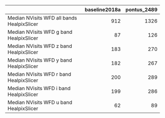 |                                            |   baseline2018a |   pontus_2489 |
|:-------------------------------------------|----------------:|--------------:|
| Median NVisits WFD all bands HealpixSlicer |             912 |          1326 |
| Median NVisits WFD g band HealpixSlicer    |              87 |           126 |
| Median NVisits WFD z band HealpixSlicer    |             183 |           270 |
| Median NVisits WFD y band HealpixSlicer    |             182 |           267 |
| Median NVisits WFD r band HealpixSlicer    |             200 |           289 |
| Median NVisits WFD i band HealpixSlicer    |             199 |           286 |
| Median NVisits WFD u band HealpixSlicer    |              62 |            89 |
